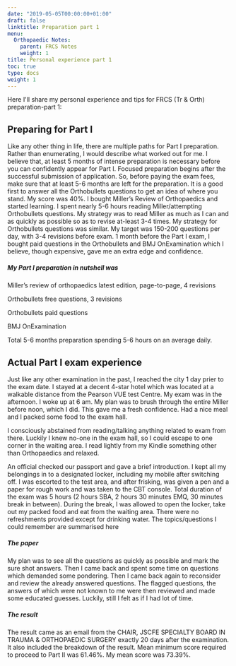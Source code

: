 ```yaml
---
date: "2019-05-05T00:00:00+01:00"
draft: false
linktitle: Preparation part 1
menu:
  Orthopaedic Notes:
    parent: FRCS Notes
    weight: 1
title: Personal experience part 1
toc: true
type: docs
weight: 1
---
```


Here I'll share my personal experience and tips for FRCS (Tr & Orth) preparation-part 1:

## Preparing for Part I
Like any other thing in life, there are multiple paths for Part I preparation. Rather than enumerating, I would describe what worked out for me. I believe that, at least 5 months of intense preparation is necessary before you can confidently appear for Part I. Focused preparation begins after the successful submission of application. So, before paying the exam fees, make sure that at least 5-6 months are left for the preparation. It is a good first to answer all the Orthobullets questions to get an idea of where you stand. My score was 40%. I bought Miller’s Review of Orthopaedics and started learning. I spent nearly 5-6 hours reading Miller/attempting Orthobullets questions. My strategy was to read Miller as much as I can and as quickly as possible so as to revise at-least 3-4 times. My strategy for Orthobullets questions was similar. My target was 150-200 questions per day, with 3-4 revisions before exam. 1 month before the Part I exam, I bought paid questions in the Orthobullets and BMJ OnExamination which I believe, though expensive, gave me an extra edge and confidence.  

##### My Part I preparation in nutshell was
Miller’s review of orthopaedics latest edition, page-to-page, 4 revisions  

Orthobullets free questions, 3 revisions  

Orthobullets paid questions  

BMJ OnExamination  

Total 5-6 months preparation spending 5-6 hours on an average daily.

 
## Actual Part I exam experience
Just like any other examination in the past, I reached the city 1 day prier to the exam date. I stayed at a decent 4-star hotel which was located at a walkable distance from the Pearson VUE test Centre. My exam was in the afternoon. I woke up at 6 am. My plan was to brush through the entire Miller before noon, which I did. This gave me a fresh confidence. Had a nice meal and I packed some food to the exam hall.  

I consciously abstained from reading/talking anything related to exam from there. Luckily I knew no-one in the exam hall, so I could escape to one corner in the waiting area. I read lightly from my Kindle something other than Orthopaedics and relaxed.  

An official checked our passport and gave a brief introduction. I kept all my belongings in to a designated locker, including my mobile after switching off. I was escorted to the test area, and after frisking, was given a pen and a paper for rough work and was taken to the CBT console. Total duration of the exam was 5 hours (2 hours SBA, 2 hours 30 minutes EMQ, 30 minutes break in between). During the break, I was allowed to open the locker, take out my packed food and eat from the waiting area. There were no refreshments provided except for drinking water. The topics/questions I could remember are summarised here  

##### The paper
My plan was to see all the questions as quickly as possible and mark the sure shot answers. Then I came back and spent some time on questions which demanded some pondering. Then I came back again to reconsider and review the already answered questions. The flagged questions, the answers of which were not known to me were then reviewed and made some educated guesses. Luckily, still I felt as if I had lot of time.  

##### The result
The result came as an email from the CHAIR, JSCFE SPECIALTY BOARD IN TRAUMA & ORTHOPAEDIC SURGERY exactly 20 days after the examination. It also included the breakdown of the result. Mean minimum score required to proceed to Part II was 61.46%. My mean score was 73.39%.  
